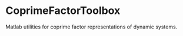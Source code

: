 CoprimeFactorToolbox
====================

Matlab utilities for coprime factor representations of dynamic systems.
